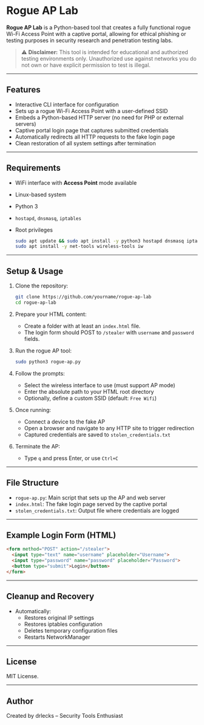 # Rogue AP Lab

**Rogue AP Lab** is a Python-based tool that creates a fully functional rogue Wi-Fi Access Point with a captive portal, allowing for ethical phishing or testing purposes in security research and penetration testing labs.

> ⚠️ **Disclaimer:** This tool is intended for educational and authorized testing environments only. Unauthorized use against networks you do not own or have explicit permission to test is illegal.

---

## Features

- Interactive CLI interface for configuration
- Sets up a rogue Wi-Fi Access Point with a user-defined SSID
- Embeds a Python-based HTTP server (no need for PHP or external servers)
- Captive portal login page that captures submitted credentials
- Automatically redirects all HTTP requests to the fake login page
- Clean restoration of all system settings after termination

---

## Requirements

- WiFi interface with **Access Point** mode available
- Linux-based system
- Python 3
- `hostapd`, `dnsmasq`, `iptables`
- Root privileges
   
   ```bash
   sudo apt update && sudo apt install -y python3 hostapd dnsmasq iptables
   sudo apt install -y net-tools wireless-tools iw
   ```
---

## Setup & Usage

1. Clone the repository:
   ```bash
   git clone https://github.com/yourname/rogue-ap-lab
   cd rogue-ap-lab
   ```

2. Prepare your HTML content:
   - Create a folder with at least an `index.html` file.
   - The login form should POST to `/stealer` with `username` and `password` fields.

3. Run the rogue AP tool:
   ```bash
   sudo python3 rogue-ap.py
   ```

4. Follow the prompts:
   - Select the wireless interface to use (must support AP mode)
   - Enter the absolute path to your HTML root directory
   - Optionally, define a custom SSID (default: `Free Wifi`)

5. Once running:
   - Connect a device to the fake AP
   - Open a browser and navigate to any HTTP site to trigger redirection
   - Captured credentials are saved to `stolen_credentials.txt`

6. Terminate the AP:
   - Type `q` and press Enter, or use `Ctrl+C`

---

## File Structure

- `rogue-ap.py`: Main script that sets up the AP and web server
- `index.html`: The fake login page served by the captive portal
- `stolen_credentials.txt`: Output file where credentials are logged

---

## Example Login Form (HTML)
```html
<form method="POST" action="/stealer">
  <input type="text" name="username" placeholder="Username">
  <input type="password" name="password" placeholder="Password">
  <button type="submit">Login</button>
</form>
```

---

## Cleanup and Recovery

- Automatically:
  - Restores original IP settings
  - Restores iptables configuration
  - Deletes temporary configuration files
  - Restarts NetworkManager

---

## License

MIT License.  

---

## Author

Created by drlecks – Security Tools Enthusiast

